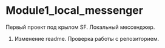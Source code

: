 # Module1_local_messenger
Первый проект под крылом SF. Локальный мессенджер.
1. Изменение readme. Проверка работы с репозиторием. 
